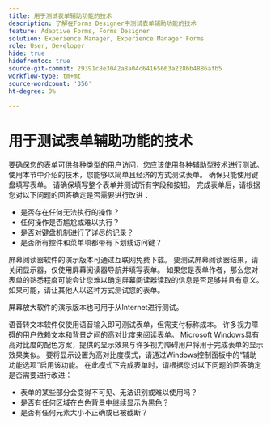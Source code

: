 ```yaml
---
title: 用于测试表单辅助功能的技术
description: 了解在Forms Designer中测试表单辅助功能的技术
feature: Adaptive Forms, Forms Designer
solution: Experience Manager, Experience Manager Forms
role: User, Developer
hide: true
hidefromtoc: true
source-git-commit: 29391c8e3042a8a04c64165663a228bb4886afb5
workflow-type: tm+mt
source-wordcount: '356'
ht-degree: 0%

---
```


# 用于测试表单辅助功能的技术

要确保您的表单可供各种类型的用户访问，您应该使用各种辅助型技术进行测试。 使用本节中介绍的技术，您能够以简单且经济的方式测试表单。
确保只能使用键盘填写表单。 请确保填写整个表单并测试所有字段和按钮。 完成表单后，请根据您对以下问题的回答确定是否需要进行改进：

* 是否存在任何无法执行的操作？
* 任何操作是否尴尬或难以执行？
* 是否对键盘机制进行了详尽的记录？
* 是否所有控件和菜单项都带有下划线访问键？

屏幕阅读器软件的演示版本可通过互联网免费下载。 要测试屏幕阅读器结果，请关闭显示器，仅使用屏幕阅读器导航并填写表单。 如果您是表单作者，那么您对表单的熟悉程度可能会让您难以确定屏幕阅读器读取的信息是否足够并且有意义。 如果可能，请让其他人以这种方式测试您的表单。

屏幕放大软件的演示版本也可用于从Internet进行测试。

语音转文本软件仅使用语音输入即可测试表单，但需支付标称成本。
许多视力障碍的用户依赖文本和背景之间的高对比度来阅读表单。 Microsoft Windows具有高对比度的配色方案，提供的显示效果与许多视力障碍用户将用于完成表单的显示效果类似。 要将显示设置为高对比度模式，请通过Windows控制面板中的“辅助功能选项”启用该功能。 在此模式下完成表单时，请根据您对以下问题的回答确定是否需要进行改进：

* 表单的某些部分会变得不可见、无法识别或难以使用吗？
* 是否有任何区域在白色背景中继续显示为黑色？
* 是否有任何元素大小不正确或已被截断？
